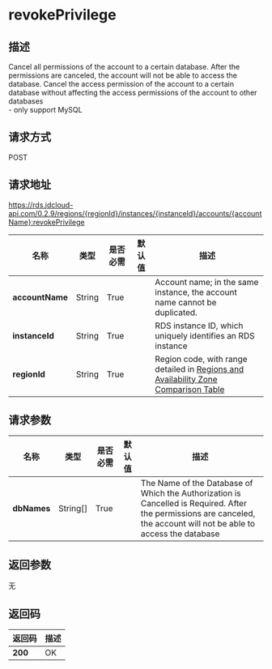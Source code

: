 # revokePrivilege


## 描述
Cancel all permissions of the account to a certain database. After the permissions are canceled, the account will not be able to access the database. Cancel the access permission of the account to a certain database without affecting the access permissions of the account to other databases<br>- only support MySQL

## 请求方式
POST

## 请求地址
https://rds.jdcloud-api.com/0.2.9/regions/{regionId}/instances/{instanceId}/accounts/{accountName}:revokePrivilege

|名称|类型|是否必需|默认值|描述|
|---|---|---|---|---|
|**accountName**|String|True| |Account name; in the same instance, the account name cannot be duplicated.|
|**instanceId**|String|True| |RDS instance ID, which uniquely identifies an RDS instance|
|**regionId**|String|True| |Region code, with range detailed in [Regions and Availability Zone Comparison Table](../Enum-Definitions/Regions-AZ.md)|

## 请求参数
|名称|类型|是否必需|默认值|描述|
|---|---|---|---|---|
|**dbNames**|String[]|True| |The Name of the Database of Which the Authorization is Cancelled is Required. After the permissions are canceled, the account will not be able to access the database|


## 返回参数
无


## 返回码
|返回码|描述|
|---|---|
|**200**|OK|

